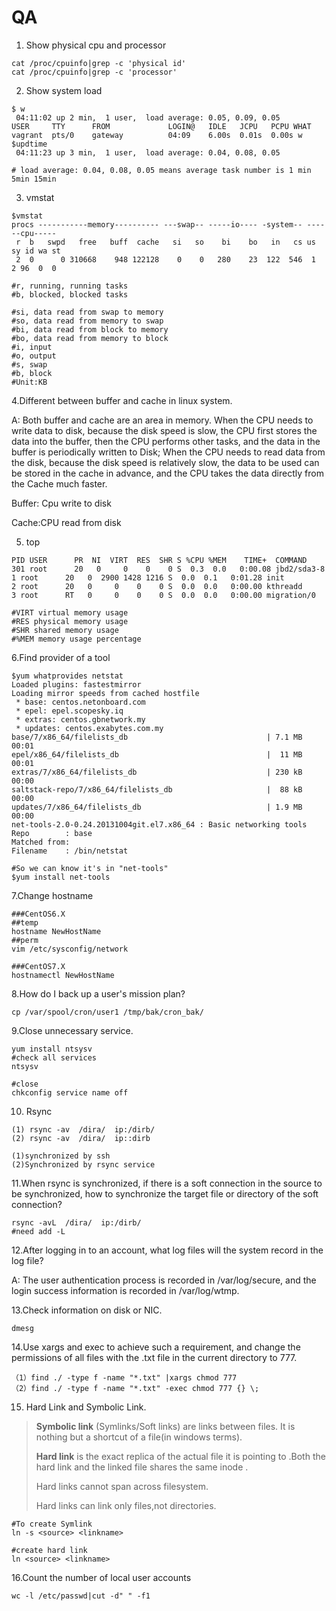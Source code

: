# QA

1. Show physical cpu and processor

```text
cat /proc/cpuinfo|grep -c 'physical id'
cat /proc/cpuinfo|grep -c 'processor'
```

2. Show system load

```text
$ w
 04:11:02 up 2 min,  1 user,  load average: 0.05, 0.09, 0.05
USER     TTY      FROM             LOGIN@   IDLE   JCPU   PCPU WHAT
vagrant  pts/0    gateway          04:09    6.00s  0.01s  0.00s w
$updtime
 04:11:23 up 3 min,  1 user,  load average: 0.04, 0.08, 0.05
 
# load average: 0.04, 0.08, 0.05 means average task number is 1 min 5min 15min
```

3. vmstat

```text
$vmstat
procs -----------memory---------- ---swap-- -----io---- -system-- ------cpu-----
 r  b   swpd   free   buff  cache   si   so    bi    bo   in   cs us sy id wa st
 2  0      0 310668    948 122128    0    0   280    23  122  546  1  2 96  0  0
 
#r, running, running tasks
#b, blocked, blocked tasks

#si, data read from swap to memory
#so, data read from memory to swap
#bi, data read from block to memory
#bo, data read from memory to block
#i, input
#o, output
#s, swap
#b, block
#Unit:KB
```

4.Different between buffer and cache in linux system.

A: Both buffer and cache are an area in memory. When the CPU needs to write data to disk, because the disk speed is slow, the CPU first stores the data into the buffer, then the CPU performs other tasks, and the data in the buffer is periodically written to Disk; When the CPU needs to read data from the disk, because the disk speed is relatively slow, the data to be used can be stored in the cache in advance, and the CPU takes the data directly from the Cache much faster.

Buffer: Cpu write to disk

Cache:CPU read from disk

5. top

```text
PID USER      PR  NI  VIRT  RES  SHR S %CPU %MEM    TIME+  COMMAND
301 root      20   0     0    0    0 S  0.3  0.0   0:00.08 jbd2/sda3-8
1 root      20   0  2900 1428 1216 S  0.0  0.1   0:01.28 init
2 root      20   0     0    0    0 S  0.0  0.0   0:00.00 kthreadd
3 root      RT   0     0    0    0 S  0.0  0.0   0:00.00 migration/0

#VIRT virtual memory usage
#RES physical memory usage
#SHR shared memory usage
#%MEM memory usage percentage
```

6.Find provider of a tool

```text
$yum whatprovides netstat
Loaded plugins: fastestmirror
Loading mirror speeds from cached hostfile
 * base: centos.netonboard.com
 * epel: epel.scopesky.iq
 * extras: centos.gbnetwork.my
 * updates: centos.exabytes.com.my
base/7/x86_64/filelists_db                               | 7.1 MB     00:01
epel/x86_64/filelists_db                                 |  11 MB     00:01
extras/7/x86_64/filelists_db                             | 230 kB     00:00
saltstack-repo/7/x86_64/filelists_db                     |  88 kB     00:00
updates/7/x86_64/filelists_db                            | 1.9 MB     00:00
net-tools-2.0-0.24.20131004git.el7.x86_64 : Basic networking tools
Repo        : base
Matched from:
Filename    : /bin/netstat

#So we can know it's in "net-tools"
$yum install net-tools
```

7.Change hostname

```
###CentOS6.X
##temp
hostname NewHostName
##perm
vim /etc/sysconfig/network

###CentOS7.X
hostnamectl NewHostName
```

8.How do I back up a user's mission plan?

```text
cp /var/spool/cron/user1 /tmp/bak/cron_bak/
```

9.Close unnecessary service.

```text
yum install ntsysv
#check all services
ntsysv

#close
chkconfig service name off
```

10. Rsync

```text
(1) rsync -av  /dira/  ip:/dirb/
(2) rsync -av  /dira/  ip::dirb

(1)synchronized by ssh
(2)Synchronized by rsync service

```

11.When rsync is synchronized, if there is a soft connection in the source to be synchronized, how to synchronize the target file or directory of the soft connection?

```text
rsync -avL  /dira/  ip:/dirb/
#need add -L 
```

12.After logging in to an account, what log files will the system record in the log file?

A: The user authentication process is recorded in /var/log/secure, and the login success information is recorded in /var/log/wtmp.

13.Check information on disk or NIC.

```text
dmesg
```

14.Use xargs and exec to achieve such a requirement, and change the permissions of all files with the .txt file in the current directory to 777.

```text
（1）find ./ -type f -name "*.txt" |xargs chmod 777
（2）find ./ -type f -name "*.txt" -exec chmod 777 {} \;

```

15. Hard Link and Symbolic Link.

> **Symbolic link** \(Symlinks/Soft links\) are links between files. It is nothing but a shortcut of a file\(in windows terms\).
>
> **Hard link** is the exact replica of the actual file it is pointing to .Both the hard link and the linked file shares the same inode .
>
> Hard links cannot span across filesystem.
>
> Hard links can link only files,not directories.

```text
#To create Symlink 
ln -s <source> <linkname>

#create hard link
ln <source> <linkname>
```

16.Count the number of local user accounts

```text
wc -l /etc/passwd|cut -d" " -f1
```



















